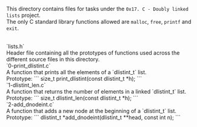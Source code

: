 This directory contains files for tasks under the `0x17. C - Doubly linked lists` project.<br>
The only C standard library functions allowed are `malloc`, `free`, `printf` and `exit`.


<br>
`lists.h`<br>
Header file containing all the prototypes of functions used across the different source files in this directory.


<br>
`0-print_dlistint.c`<br>
A function that prints all the elements of a `dlistint_t` list.<br>
Prototype:
```
size_t print_dlistint(const dlistint_t *h);
```

<br>
`1-dlistint_len.c`<br>
A function that returns the number of elements in a linked `dlistint_t` list.<br>Prototype:
```
size_t dlistint_len(const dlistint_t *h);
```

<br>
`2-add_dnodeint.c`<br>
A function that adds a new node at the beginning of a `dlistint_t` list.<br>Prototype:
```
dlistint_t *add_dnodeint(dlistint_t **head, const int n);
```
